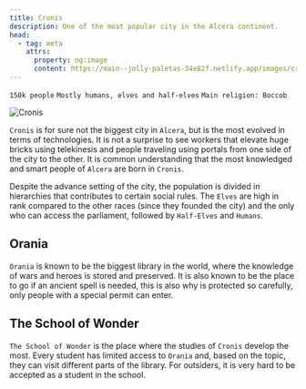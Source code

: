 ```yaml
---
title: Cronis
description: One of the most popular city in the Alcera continent.
head:
  - tag: meta
    attrs:
      property: og:image
      content: https://main--jolly-paletas-34e82f.netlify.app/images/cronis.jpg
---
```


`150k people` `Mostly humans, elves and half-elves` `Main religion: Boccob`

![Cronis](/images/cronis.jpg)

`Cronis` is for sure not the biggest city in `Alcera`, but is the most evolved in terms of technologies. It is not a surprise to see workers that elevate huge bricks using telekinesis and people traveling using portals from one side of the city to the other. It is common understanding that the most knowledged and smart people of `Alcera` are born in `Cronis`.

Despite the advance setting of the city, the population is divided in hierarchies that contributes to certain social rules. The `Elves` are high in rank compared to the other races (since they founded the city) and the only who can access the parliament, followed by `Half-Elves` and `Humans`.

## Orania

`Orania` is known to be the biggest library in the world, where the knowledge of wars and heroes is stored and preserved. It is also known to be the place to go if an ancient spell is needed, this is also why is protected so carefully, only people with a special permit can enter.

## The School of Wonder

`The School of Wonder` is the place where the studies of `Cronis` develop the most. Every student has limited access to `Orania` and, based on the topic, they can visit different parts of the library. For outsiders, it is very hard to be accepted as a student in the school.
